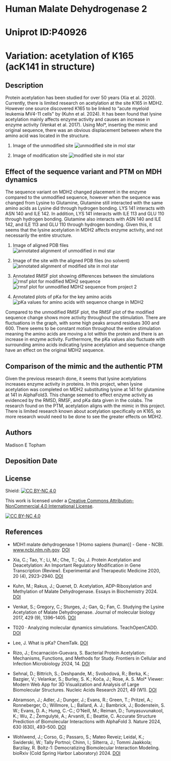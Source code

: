 # Human Malate Dehydrogenase 2

# Uniprot ID:P40926

# Variation: acetylation of K165 (acK141 in structure)

## Description

Protein acetylation has been studied for over 50 years (Xia et al. 2020). Currently, there is limited research on acetylation at the site K165 in MDH2. However one source discovered K165 to be linked to “acute myeloid leukemia MV4-11 cells" by (Kuhn et al. 2024). It has been found that lysine acetylation mainly affects enzyme activity and causes an increase in enzyme activity (Venkat et al. 2017). Using Mol\*, inserting the mimic and original sequence, there was an obvious displacement between where the amino acid was located in the structure.

1.  Image of the unmodified site ![unmodified site in mol star](images/unmodified_molstar.png)

2.  Image of modification site ![modified site in mol star](images/modified_molstar.png)

## Effect of the sequence variant and PTM on MDH dynamics

The sequence variant on MDH2 changed placement in the enzyme compared to the unmodified sequence, however when the sequence was changed from Lysine to Glutamine, Glutamine still interacted with the same amino acids as Lysine did through hydrogen bonding. LYS 141 interacts with ASN 140 and ILE 142. In addition, LYS 141 interacts with ILE 113 and GLU 110 through hydrogen bonding. Glutamine also interacts with ASN 140 and ILE 142, and ILE 113 and GLU 110 through hydrogen bonding. Given this, it seems that the lysine acetylation in MDH2 affects enzyme activity, and not necessarily the entire structure.

1.  Image of aligned PDB files ![annotated alignment of unmodified in mol star](images/annotated_unmodifiedK141_molstar.png)

2.  Image of the site with the aligned PDB files (no solvent) ![annotated alignment of modified site in mol star](images/annotated_modifiedQ141_molstar.png)

3.  Annotated RMSF plot showing differences between the simulations ![rmsf plot for modified MDH2 sequence](images/modified_rmsf_plot.png) ![rmsf plot for unmodified MDH2 sequence from project 2](images/unmodified_rmsf_plot.png)

4.  Annotated plots of pKa for the key amino acids ![pKa values for amino acids with sequence change in MDH2](images/pka_values.png)

Compared to the unmodified RMSF plot, the RMSF plot of the modified sequence change shows more activity throughout the stimulation. There are fluctuations in the graph, with some high peaks around residues 300 and 600. There seems to be constant motion throughout the entire stimulation meaning the amino acids are moving a lot within the protein and there is an increase in enzyme activity. Furthermore, the pKa values also fluctuate with surrounding amino acids indicating lysine acetylation and sequence change have an effect on the original MDH2 sequence.

## Comparison of the mimic and the authentic PTM

Given the previous research done, it seems that lysine acetylations increases enzyme activity in proteins. In this project, when lysine acetylation was completed on MDH2 substituting lysine at 141 for glutamine at 141 in AlphaFold3. This change seemed to effect enzyme activity as evidenced by the RMSD, RMSF, and pKa data given in the colabs. The research found on the PTM, acetylation aligns with the mimic in this project. There is limited research known about acetylation specifically on K165, so more research would need to be done to see the greater effects on MDH2.

## Authors

Madison E Topham

## Deposition Date

## License

Shield: [![CC BY-NC 4.0](https://img.shields.io/badge/License-CC%20BY--NC%204.0-lightgrey.svg)](https://creativecommons.org/licenses/by-nc/4.0/)

This work is licensed under a [Creative Commons Attribution-NonCommercial 4.0 International License](https://creativecommons.org/licenses/by-nc/4.0/).

[![CC BY-NC 4.0](https://licensebuttons.net/l/by-nc/4.0/88x31.png)](https://creativecommons.org/licenses/by-nc/4.0/)

## References

-   MDH1 malate dehydrogenase 1 [Homo sapiens (human)] - Gene - NCBI. www.ncbi.nlm.nih.gov. [DOI](https://www.ncbi.nlm.nih.gov/gene/4190)

-   Xia, C.; Tao, Y.; Li, M.; Che, T.; Qu, J. Protein Acetylation and Deacetylation: An Important Regulatory Modification in Gene Transcription (Review). Experimental and Therapeutic Medicine 2020, 20 (4), 2923–2940. [DOI](https://doi.org/10.3892/etm.2020.9073)

-   Kuhn, M.; Rakus, J.; Quenet, D. Acetylation, ADP-Ribosylation and Methylation of Malate Dehydrogenase. Essays in Biochemistry 2024. [DOI](https://doi.org/10.1042/ebc20230080)

-   Venkat, S.; Gregory, C.; Sturges, J.; Gan, Q.; Fan, C. Studying the Lysine Acetylation of Malate Dehydrogenase. Journal of molecular biology 2017, 429 (9), 1396–1405. [DOI](https://doi.org/10.1016/j.jmb.2017.03.027)

-   T020 · Analyzing molecular dynamics simulations. TeachOpenCADD. [DOI](https://projects.volkamerlab.org/teachopencadd/talktorials/T020_md_analysis.html)

-   Lee, J. What is pKa? ChemTalk. [DOI](https://chemistrytalk.org/what-is-pka/)

-   Rizo, J.; Encarnación-Guevara, S. Bacterial Protein Acetylation: Mechanisms, Functions, and Methods for Study. Frontiers in Cellular and Infection Microbiology 2024, 14. [DOI](https://doi.org/10.3389/fcimb.2024.1408947)

-   Sehnal, D.; Bittrich, S.; Deshpande, M.; Svobodová, R.; Berka, K.; Bazgier, V.; Velankar, S.; Burley, S. K.; Koča, J.; Rose, A. S. Mol\* Viewer: Modern Web App for 3D Visualization and Analysis of Large Biomolecular Structures. Nucleic Acids Research 2021, 49 (W1). [DOI](https://doi.org/10.1093/nar/gkab314)

-   Abramson, J.; Adler, J.; Dunger, J.; Evans, R.; Green, T.; Pritzel, A.; Ronneberger, O.; Willmore, L.; Ballard, A. J.; Bambrick, J.; Bodenstein, S. W.; Evans, D. A.; Hung, C.-C.; O’Neill, M.; Reiman, D.; Tunyasuvunakool, K.; Wu, Z.; Žemgulytė, A.; Arvaniti, E.; Beattie, C. Accurate Structure Prediction of Biomolecular Interactions with AlphaFold 3. Nature 2024, 630 (630), 493–500. [DOI](https://doi.org/10.1038/s41586-024-07487-w)

-   Wohlwend, J.; Corso, G.; Passaro, S.; Mateo Reveiz; Leidal, K.; Swiderski, W.; Tally Portnoi; Chinn, I.; Silterra, J.; Tommi Jaakkola; Barzilay, R. Boltz-1: Democratizing Biomolecular Interaction Modeling. bioRxiv (Cold Spring Harbor Laboratory) 2024. [DOI](https://doi.org/10.1101/2024.11.19.624167)
